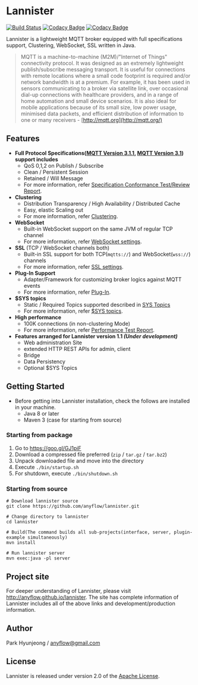 <!--
  Copyright 2016 The Lannister Project

  Licensed under the Apache License, Version 2.0 (the "License");
  you may not use this file except in compliance with the License.
  You may obtain a copy of the License at

      http://www.apache.org/licenses/LICENSE-2.0

  Unless required by applicable law or agreed to in writing, software
  distributed under the License is distributed on an "AS IS" BASIS,
  WITHOUT WARRANTIES OR CONDITIONS OF ANY KIND, either express or implied.
  See the License for the specific language governing permissions and
  limitations under the License.
 -->
# Lannister

[![Build Status](https://travis-ci.org/anyflow/lannister.svg?branch=develop)](https://travis-ci.org/anyflow/lannister/branches) [![Codacy Badge](https://api.codacy.com/project/badge/Grade/8d72feca76504d89a9846beecbbbc34b)](https://www.codacy.com/app/anyflow/lannister?utm_source=github.com&amp;utm_medium=referral&amp;utm_content=anyflow/lannister&amp;utm_campaign=Badge_Grade) [![Codacy Badge](https://api.codacy.com/project/badge/Coverage/8d72feca76504d89a9846beecbbbc34b)](https://www.codacy.com/app/anyflow/lannister?utm_source=github.com&amp;utm_medium=referral&amp;utm_content=anyflow/lannister&amp;utm_campaign=Badge_Coverage)

Lannister is a lightweight MQTT broker equipped with full specifications support, Clustering, WebSocket, SSL written in Java.

> MQTT is a machine-to-machine (M2M)/"Internet of Things" connectivity protocol. It was designed as an extremely lightweight publish/subscribe messaging transport. It is useful for connections with remote locations where a small code footprint is required and/or network bandwidth is at a premium. For example, it has been used in sensors communicating to a broker via satellite link, over occasional dial-up connections with healthcare providers, and in a range of home automation and small device scenarios. It is also ideal for mobile applications because of its small size, low power usage, minimised data packets, and efficient distribution of information to one or many receivers - [http://mqtt.org](http://mqtt.org/)

## Features
* **Full Protocol Specifications([MQTT Version 3.1.1](http://docs.oasis-open.org/mqtt/mqtt/v3.1.1/os/mqtt-v3.1.1-os.html), [MQTT Version 3.1](http://public.dhe.ibm.com/software/dw/webservices/ws-mqtt/mqtt-v3r1.html)) support includes**
  * QoS 0,1,2 on Publish / Subscribe
  * Clean / Persistent Session
  * Retained / Will Message
  * For more information, refer [Specification Conformance Test/Review Report](./specification.html).
* **Clustering**
  * Distribution Transparency / High Availability / Distributed Cache
  * Easy, elastic Scaling out
  * For more information, refer [Clustering](http://anyflow.github.io/lannister/clustering.html).
* **WebSocket**
  * Built-in WebSocket support on the same JVM of regular TCP channel
  * For more information, refer [WebSocket settings](http://anyflow.github.io/lannister/configuration.html#websocket).
* **SSL** (TCP / WebSocket channels both)
  * Built-in SSL support for both TCP(`mqtts://`) and WebSocket(`wss://`) channels
  * For more information, refer [SSL settings](http://anyflow.github.io/lannister/configuration.html#ssl).
* **Plug-In Support**
  * Adapter/Framework for customizing broker logics against MQTT events
  * For more information, refer [Plug-In](http://anyflow.github.io/lannister/plugin.html).
* **$SYS topics**
  * Static / Required Topics supported described in [SYS Topics](https://github.com/mqtt/mqtt.github.io/wiki/SYS-Topics)
  * For more information, refer [$SYS topics](http://anyflow.github.io/lannister/dollarSys.html).
* **High performance**
  * 100K connections (in non-clustering Mode)
  * For more information, refer [Performance Test Report](http://anyflow.github.io/lannister/performance.html).
* **Features arranged for Lannister version 1.1 _(Under development)_**
  * Web administration Site
  * extended HTTP REST APIs for admin, client
  * Bridge
  * Data Persistency
  * Optional $SYS Topics

## Getting Started
- Before getting into Lannister installation, check the follows are installed in your machine.
  * Java 8 or later
  * Maven 3 (case for starting from source)

### Starting from package
1. Go to https://goo.gl/GJ1piF
2. Download a compressed file preferred (`zip` / `tar.gz` / `tar.bz2`)
3. Unpack downloaded file and move into the directory
4. Execute `./bin/startup.sh`
5. For shutdown, execute `./bin/shutdown.sh`

### Starting from source
```{r, engine='bash', count_lines}
# Download lannister source
git clone https://github.com/anyflow/lannister.git

# Change directory to lannister
cd lannister

# Build(The command builds all sub-projects(interface, server, plugin-example simultaneously)
mvn install

# Run lannister server
mvn exec:java -pl server
```

## Project site
For deeper understanding of Lannister, please visit http://anyflow.github.io/lannister. The site has complete information of Lannister includes all of the above links and development/production information.

## Author
Park Hyunjeong / <anyflow@gmail.com>

## License
Lannister is released under version 2.0 of the [Apache License](http://www.apache.org/licenses/LICENSE-2.0).
